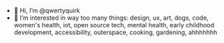 - 👋 Hi, I’m @qwertyquirk
- 👀 I’m interested in way too many things: design, ux, art, dogs, code, women's health, iot, open source tech, mental health, early childhood development, accessibility, outerspace, cooking, gardening, ahhhhhhh 

<!---
qwertyquirk/qwertyquirk is a ✨ special ✨ repository because its `README.md` (this file) appears on your GitHub profile.
You can click the Preview link to take a look at your changes.
--->
